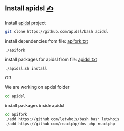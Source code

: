 
## Install apidsl [<span style='font-size:20px;'>&#x270D;</span>](https://github.com/apidsl/examples/edit/main/DOCS/INSTALL.md)


Install [apidsl](https://github.com/apidsl/bash) project

```bash
git clone https://github.com/apidsl/bash apidsl
````

install dependencies from file: [apifork.txt](apifork.txt)

```bash
./apifork
```

install packages for apidsl from file: [apidsl.txt](apidsl.txt)

```bash
./apidsl.sh install
```


OR

We are working on apidsl folder

```bash
cd apidsl 
````

install packages inside apidsl

```bash
cd apifork
./add https://github.com/letwhois/bash bash letwhois
./add https://github.com/reactphp/dns php reactphp
```

